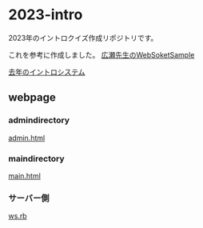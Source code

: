 2023-intro
===============

2023年のイントロクイズ作成リポジトリです。

これを参考に作成しました。
[広瀬先生のWebSoketSample](https://www.yatex.org/gitbucket/yuuji/WebSocketSample)

[去年のイントロシステム](https://www.yatex.org/gitbucket/c1200274/tokko)
## webpage
### admindirectory
[admin.html](../../../2023-intro/pges/host/admind/admin.html)


### maindirectory
[main.html](../../../2023-intro/pages/host/maind/main.html)

### サーバー側
[ws.rb](../../../2023-intro/blob/master/sever/ws.rb)
